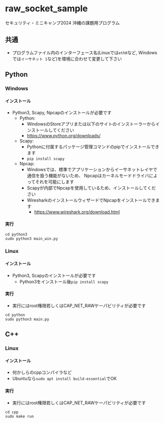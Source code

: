 # raw_socket_sample
セキュリティ・ミニキャンプ2024 沖縄の課題用プログラム

## 共通
- プログラムファイル内のインターフェース名(Linuxでは`eth0`など, Windowsでは`イーサネット 1`など)を環境に合わせて変更して下さい

## Python
### Windows
#### インストール
- Python3, Scapy, Npcapのインストールが必要です
    - Python:
        - WindowsのStoreアプリまたは以下のサイトのインストーラーからインストールしてください
        - https://www.python.org/downloads/
    - Scapy: 
	    - Pythonに付属するパッケージ管理コマンドのpipでインストールできます
	    - `pip install scapy`
    - Npcap:
        - Windowsでは、標準でアプリケーションからイーサネットレイヤで通信を扱う機能がないため、 Npcapはカーネルモードドライバによってそれを可能にします
        - Scapyが内部でNpcapを使用しているため、インストールしてください
        - WiresharkのインストールウィザードでNpcapをインストールできます
            - https://www.wireshark.org/download.html

#### 実行
```
cd python3
sudo python3 main_win.py
```


### Linux
#### インストール
- Python3, Scapyのインストールが必要です
    - Python3をインストール後`pip install scapy`


#### 実行
- 実行にはroot権限若しくはCAP_NET_RAWケーパビリティが必要です
```
cd python
sudo python3 main.py
```


## C++
### Linux
#### インストール
- 何かしらのcppコンパイラなど
- Ubuntuなら`sudo apt install build-essential`でOK

#### 実行

- 実行にはroot権限若しくはCAP_NET_RAWケーパビリティが必要です
```
cd cpp
sudo make run
```
